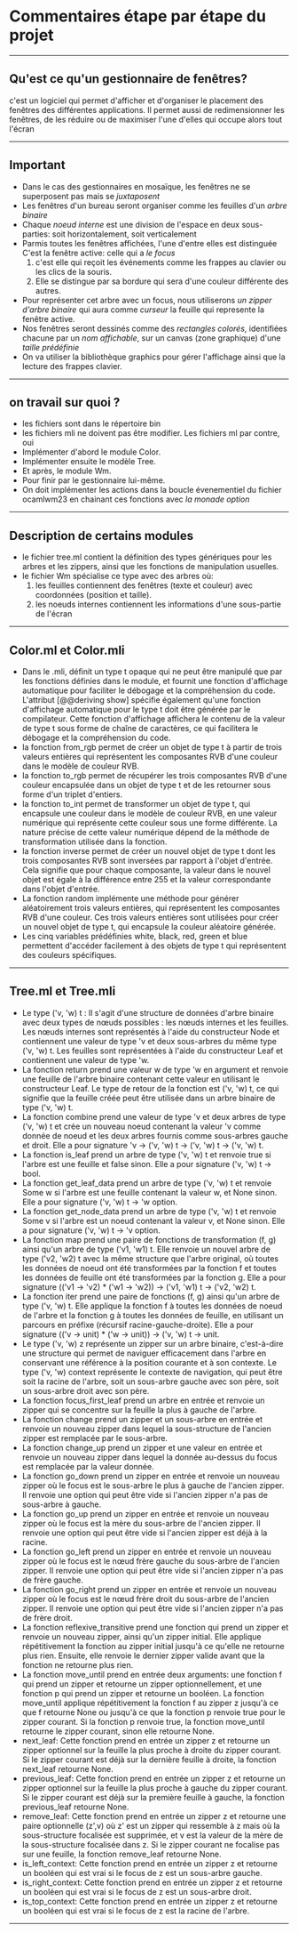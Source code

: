 # Commentaires étape par étape du projet

---

## Qu'est ce qu'un **gestionnaire de fenêtres**?
c'est un logiciel qui permet d'afficher et d'organiser le placement des fenêtres des
différentes applications. Il permet aussi de redimensionner les fenêtres, de les
réduire ou de maximiser l'une d'elles qui occupe alors tout l'écran

---

## Important
+ Dans le cas des gestionnaires en mosaïque, les fenêtres ne se superposent pas mais se *juxtaposent*
+ Les fenêtres d'un bureau seront organiser comme les feuilles d'un *arbre binaire*
+ Chaque *noeud interne* est une division de l'espace en deux sous-parties: soit horizontalement, soit verticalement
+ Parmis toutes les fenêtres affichées, l'une d'entre elles est distinguée C'est la fenêtre active: celle qui a *le focus*
	1. c'est elle qui reçoit les événements comme les frappes au clavier ou les clics de la souris.
	2. Elle se distingue par sa bordure qui sera d'une couleur différente des autres.
+ Pour représenter cet arbre avec un focus, nous utiliserons *un zipper d'arbre binaire* qui aura comme *curseur* la feuille qui represente la fenêtre active.
+ Nos fenêtres seront dessinés comme des *rectangles colorés*, identifiées chacune par un *nom affichable*, sur un canvas (zone graphique) d'une *taille prédéfinie*
+ On va utiliser la bibliothèque graphics pour gérer l'affichage ainsi que la lecture des frappes clavier.

---
## on travail sur quoi ?
+ les fichiers sont dans le répertoire bin
+ les fichiers mli ne doivent pas être modifier. Les fichiers ml par contre, oui
+ Implémenter d'abord le module Color.
+ Implémenter ensuite le modèle Tree.
+ Et après, le module Wm.
+ Pour finir par le gestionnaire lui-même.
+ On doit implémenter les actions dans la boucle évenementiel du fichier ocamlwm23 en chainant ces fonctions avec *la monade option*
---
## Description de certains modules
+ le fichier tree.ml contient la définition des types génériques pour les arbres et les zippers, ainsi que les fonctions de manipulation usuelles.
+ le fichier Wm spécialise ce type avec des arbres où:
	1. les feuilles contiennent des fenêtres (texte et couleur) avec coordonnées (position et taille).
	2. les noeuds internes contiennent les informations d'une sous-partie de l'écran

---
## Color.ml et Color.mli
+ Dans le .mli, définit un type t opaque qui ne peut être manipulé que par les fonctions définies dans le module, et fournit une fonction d'affichage automatique pour faciliter le débogage et la compréhension du code. L'attribut [@@deriving show] spécifie également qu'une fonction d'affichage automatique pour le type t doit être générée par le compilateur. Cette fonction d'affichage affichera le contenu de la valeur de type t sous forme de chaîne de caractères, ce qui facilitera le débogage et la compréhension du code.	
+ la fonction from_rgb permet de créer un objet de type t à partir de trois valeurs entières qui représentent les composantes RVB d'une couleur dans le modèle de couleur RVB.
+ la fonction to_rgb permet de récupérer les trois composantes RVB d'une couleur encapsulée dans un objet de type t et de les retourner sous forme d'un triplet d'entiers.
+ la fonction to_int permet de transformer un objet de type t, qui encapsule une couleur dans le modèle de couleur RVB, en une valeur numérique qui représente cette couleur sous une forme différente. La nature précise de cette valeur numérique dépend de la méthode de transformation utilisée dans la fonction.
+ la fonction inverse permet de créer un nouvel objet de type t dont les trois composantes RVB sont inversées par rapport à l'objet d'entrée. Cela signifie que pour chaque composante, la valeur dans le nouvel objet est égale à la différence entre 255 et la valeur correspondante dans l'objet d'entrée.
+ La fonction random implémente une méthode pour générer aléatoirement trois valeurs entières, qui représentent les composantes RVB d'une couleur. Ces trois valeurs entières sont utilisées pour créer un nouvel objet de type t, qui encapsule la couleur aléatoire générée.
+ Les cinq variables prédéfinies white, black, red, green et blue permettent d'accéder facilement à des objets de type t qui représentent des couleurs spécifiques.

---
## Tree.ml et Tree.mli
+ Le type ('v, 'w) t : Il s'agit d'une structure de données d'arbre binaire avec deux types de nœuds possibles : les nœuds internes et les feuilles. Les nœuds internes sont représentés à l'aide du constructeur Node et contiennent une valeur de type 'v et deux sous-arbres du même type ('v, 'w) t. Les feuilles sont représentées à l'aide du constructeur Leaf et contiennent une valeur de type 'w.
+ La fonction return prend une valeur w de type 'w en argument et renvoie une feuille de l'arbre binaire contenant cette valeur en utilisant le constructeur Leaf. Le type de retour de la fonction est ('v, 'w) t, ce qui signifie que la feuille créée peut être utilisée dans un arbre binaire de type ('v, 'w) t.
+ La fonction combine prend une valeur de type 'v et deux arbres de type ('v, 'w) t et crée un nouveau noeud contenant la valeur 'v comme donnée de noeud et les deux arbres fournis comme sous-arbres gauche et droit. Elle a pour signature 'v -> ('v, 'w) t -> ('v, 'w) t -> ('v, 'w) t.
+ La fonction is_leaf prend un arbre de type ('v, 'w) t et renvoie true si l'arbre est une feuille et false sinon. Elle a pour signature ('v, 'w) t -> bool.
+ La fonction get_leaf_data prend un arbre de type ('v, 'w) t et renvoie Some w si l'arbre est une feuille contenant la valeur w, et None sinon. Elle a pour signature ('v, 'w) t -> 'w option.
+ La fonction get_node_data prend un arbre de type ('v, 'w) t et renvoie Some v si l'arbre est un noeud contenant la valeur v, et None sinon. Elle a pour signature ('v, 'w) t -> 'v option.
+ La fonction map prend une paire de fonctions de transformation (f, g) ainsi qu'un arbre de type ('v1, 'w1) t. Elle renvoie un nouvel arbre de type ('v2, 'w2) t avec la même structure que l'arbre original, où toutes les données de noeud ont été transformées par la fonction f et toutes les données de feuille ont été transformées par la fonction g. Elle a pour signature (('v1 -> 'v2) * ('w1 -> 'w2)) -> ('v1, 'w1) t -> ('v2, 'w2) t.
+ La fonction iter prend une paire de fonctions (f, g) ainsi qu'un arbre de type ('v, 'w) t. Elle applique la fonction f à toutes les données de noeud de l'arbre et la fonction g à toutes les données de feuille, en utilisant un parcours en préfixe (récursif racine-gauche-droite). Elle a pour signature (('v -> unit) * ('w -> unit)) -> ('v, 'w) t -> unit.
+ Le type ('v, 'w) z représente un zipper sur un arbre binaire, c'est-à-dire une structure qui permet de naviguer efficacement dans l'arbre en conservant une référence à la position courante et à son contexte. Le type ('v, 'w) context représente le contexte de navigation, qui peut être soit la racine de l'arbre, soit un sous-arbre gauche avec son père, soit un sous-arbre droit avec son père.
+ La fonction focus_first_leaf prend un arbre en entrée et renvoie un zipper qui se concentre sur la feuille la plus à gauche de l'arbre.
+ La fonction change  prend un zipper et un sous-arbre en entrée et renvoie un nouveau zipper dans lequel la sous-structure de l'ancien zipper est remplacée par le sous-arbre.
+ La fonction change_up prend un zipper et une valeur en entrée et renvoie un nouveau zipper dans lequel la donnée au-dessus du focus est remplacée par la valeur donnée.
+ La fonction go_down prend un zipper en entrée et renvoie un nouveau zipper où le focus est le sous-arbre le plus à gauche de l'ancien zipper. Il renvoie une option qui peut être vide si l'ancien zipper n'a pas de sous-arbre à gauche.
+ La fonction go_up prend un zipper en entrée et renvoie un nouveau zipper où le focus est la mère du sous-arbre de l'ancien zipper. Il renvoie une option qui peut être vide si l'ancien zipper est déjà à la racine.
+ La fonction go_left prend un zipper en entrée et renvoie un nouveau zipper où le focus est le nœud frère gauche du sous-arbre de l'ancien zipper. Il renvoie une option qui peut être vide si l'ancien zipper n'a pas de frère gauche.
+ La fonction go_right prend un zipper en entrée et renvoie un nouveau zipper où le focus est le nœud frère droit du sous-arbre de l'ancien zipper. Il renvoie une option qui peut être vide si l'ancien zipper n'a pas de frère droit.
+ La fonction reflexive_transitive prend une fonction qui prend un zipper et renvoie un nouveau zipper, ainsi qu'un zipper initial. Elle applique répétitivement la fonction au zipper initial jusqu'à ce qu'elle ne retourne plus rien. Ensuite, elle renvoie le dernier zipper valide avant que la fonction ne retourne plus rien.
+ La fonction move_until prend en entrée deux arguments: une fonction f qui prend un zipper et retourne un zipper optionnellement, et une fonction p qui prend un zipper et retourne un booléen. La fonction move_until applique répétitivement la fonction f au zipper z jusqu'à ce que f retourne None ou jusqu'à ce que la fonction p renvoie true pour le zipper courant. Si la fonction p renvoie true, la fonction move_until retourne le zipper courant, sinon elle retourne None.
+ next_leaf: Cette fonction prend en entrée un zipper z et retourne un zipper optionnel sur la feuille la plus proche à droite du zipper courant. Si le zipper courant est déjà sur la dernière feuille à droite, la fonction next_leaf retourne None.
+ previous_leaf: Cette fonction prend en entrée un zipper z et retourne un zipper optionnel sur la feuille la plus proche à gauche du zipper courant. Si le zipper courant est déjà sur la première feuille à gauche, la fonction previous_leaf retourne None.
+ remove_leaf: Cette fonction prend en entrée un zipper z et retourne une paire optionnelle (z',v) où z' est un zipper qui ressemble à z mais où la sous-structure focalisée est supprimée, et v est la valeur de la mère de la sous-structure focalisée dans z. Si le zipper courant ne focalise pas sur une feuille, la fonction remove_leaf retourne None.
+ is_left_context: Cette fonction prend en entrée un zipper z et retourne un booléen qui est vrai si le focus de z est un sous-arbre gauche.
+ is_right_context: Cette fonction prend en entrée un zipper z et retourne un booléen qui est vrai si le focus de z est un sous-arbre droit.
+ is_top_context: Cette fonction prend en entrée un zipper z et retourne un booléen qui est vrai si le focus de z est la racine de l'arbre.

---
